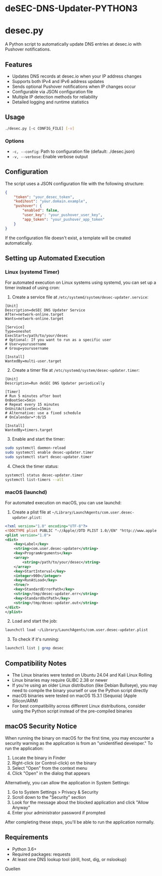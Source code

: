 # deSEC-DNS-Updater-PYTHON3
# desec.py

A Python script to automatically update DNS entries at desec.io with Pushover notifications.

## Features

- Updates DNS records at desec.io when your IP address changes
- Supports both IPv4 and IPv6 address updates
- Sends optional Pushover notifications when IP changes occur
- Configurable via JSON configuration file
- Multiple IP detection methods for reliability
- Detailed logging and runtime statistics

## Usage

```bash
./desec.py [-c CONFIG_FILE] [-v]
```

### Options

- `-c, --config`: Path to configuration file (default: ./desec.json)
- `-v, --verbose`: Enable verbose output

## Configuration

The script uses a JSON configuration file with the following structure:

```json
{
    "token": "your_desec_token",
    "kodihost": "your.domain.example",
    "pushover": {
        "enabled": false,
        "user_key": "your_pushover_user_key",
        "app_token": "your_pushover_app_token"
    }
}
```

If the configuration file doesn't exist, a template will be created automatically.

## Setting up Automated Execution

### Linux (systemd Timer)

For automated execution on Linux systems using systemd, you can set up a timer instead of using cron:

1. Create a service file at `/etc/systemd/system/desec-updater.service`:

```
[Unit]
Description=deSEC DNS Updater Service
After=network-online.target
Wants=network-online.target

[Service]
Type=oneshot
ExecStart=/path/to/your/desec
# Optional: If you want to run as a specific user
# User=yourusername
# Group=yourusername

[Install]
WantedBy=multi-user.target
```

2. Create a timer file at `/etc/systemd/system/desec-updater.timer`:

```
[Unit]
Description=Run deSEC DNS Updater periodically

[Timer]
# Run 5 minutes after boot
OnBootSec=5min
# Repeat every 15 minutes
OnUnitActiveSec=15min
# Alternative: use a fixed schedule
# OnCalendar=*:0/15

[Install]
WantedBy=timers.target
```

3. Enable and start the timer:

```bash
sudo systemctl daemon-reload
sudo systemctl enable desec-updater.timer
sudo systemctl start desec-updater.timer
```

4. Check the timer status:

```bash
systemctl status desec-updater.timer
systemctl list-timers --all
```

### macOS (launchd)

For automated execution on macOS, you can use launchd:

1. Create a plist file at `~/Library/LaunchAgents/com.user.desec-updater.plist`:

```xml
<?xml version="1.0" encoding="UTF-8"?>
<!DOCTYPE plist PUBLIC "-//Apple//DTD PLIST 1.0//EN" "http://www.apple.com/DTDs/PropertyList-1.0.dtd">
<plist version="1.0">
<dict>
    <key>Label</key>
    <string>com.user.desec-updater</string>
    <key>ProgramArguments</key>
    <array>
        <string>/path/to/your/desec</string>
    </array>
    <key>StartInterval</key>
    <integer>900</integer>
    <key>RunAtLoad</key>
    <true/>
    <key>StandardErrorPath</key>
    <string>/tmp/desec-updater.err</string>
    <key>StandardOutPath</key>
    <string>/tmp/desec-updater.out</string>
</dict>
</plist>
```

2. Load and start the job:

```bash
launchctl load ~/Library/LaunchAgents/com.user.desec-updater.plist
```

3. To check if it's running:

```bash
launchctl list | grep desec
```

## Compatibility Notes

- The Linux binaries were tested on Ubuntu 24.04 and Kali Linux Rolling
- Linux binaries may require GLIBC 2.38 or newer
- If you're using an older Linux distribution (like Debian Bullseye), you may need to compile the binary yourself or use the Python script directly
- macOS binaries were tested on macOS 15.3.1 (Sequoia) (Apple Silicon/ARM)
- For best compatibility across different Linux distributions, consider using the Python script instead of the pre-compiled binaries

## macOS Security Notice

When running the binary on macOS for the first time, you may encounter a security warning as the application is from an "unidentified developer." To run the application:

1. Locate the binary in Finder
2. Right-click (or Control-click) on the binary
3. Select "Open" from the context menu
4. Click "Open" in the dialog that appears

Alternatively, you can allow the application in System Settings:
1. Go to System Settings > Privacy & Security
2. Scroll down to the "Security" section
3. Look for the message about the blocked application and click "Allow Anyway"
4. Enter your administrator password if prompted

After completing these steps, you'll be able to run the application normally.

## Requirements

- Python 3.6+
- Required packages: requests
- At least one DNS lookup tool (drill, host, dig, or nslookup)

Quellen
